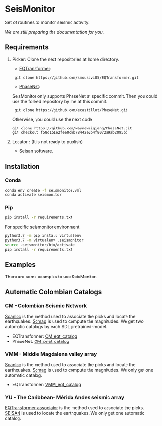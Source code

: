 # SeisMonitor

Set of routines to monitor seismic activity.

*We are still preparing the documentation for you.*

## Requirements

1. Picker: Clone the next repositories at home directory.
         
   - [EQTransformer](https://github.com/smousavi05/EQTransformer.git):
  
   ``` git clone https://github.com/smousavi05/EQTransformer.git``` 

   - [PhaseNet](https://github.com/wayneweiqiang/PhaseNet.git): 
  
   SeisMonitor only supports PhaseNet at specific commit. Then you could use the forked repository by me at this commit.

   ``` git clone https://github.com/ecastillot/PhaseNet.git```

   Otherwise, you could use the next code 

   ``` 
   git clone https://github.com/wayneweiqiang/PhaseNet.git
   git checkout f58d151e2fee0cbb78442e2b4f8072a9ab2095bd
   ```

2. Locator : (It is not ready to publish) 
   - Seisan software.

## Installation

### Conda 
```bash
conda env create -f seismonitor.yml
conda activate seismonitor
```
### Pip

```bash
pip install -r requirements.txt
```
For specific seismonitor environment
```bash
python3.7 -m pip install virtualenv
python3.7 -m virtualenv .seismonitor
source .seismonitor/bin/activate
pip install -r requirements.txt
```


## Examples
There are some examples to use SeisMonitor.

## Automatic Colombian Catalogs

### CM - Colombian Seismic Network
[Scanloc](https://docs.gempa.de/scanloc/current/apps/scanloc.html) is the method used to associate the picks and locate the earthquakes. [Scmag](https://docs.gempa.de/seiscomp3/current/apps/scmag.html) is used to compute the magnitudes. We get two automatic catalogs by each SDL pretrained-model.

- EQTransformer: [CM_eqt_catalog](https://drive.google.com/file/d/1EEBYM6ECLMApnrzeDAQzgDwrWGdeyt4s/view?usp=sharing)
- PhaseNet: [CM_pnet_catalog](https://drive.google.com/file/d/1ZgV0dbv9klnLnLeDksO30EdQp_iOz8PJ/view?usp=sharing)

### VMM - Middle Magdalena valley array
[Scanloc](https://docs.gempa.de/scanloc/current/apps/scanloc.html) is the method used to associate the picks and locate the earthquakes. [Scmag](https://docs.gempa.de/seiscomp3/current/apps/scmag.html) is used to compute the magnitudes. We only get one automatic catalog.

- EQTransformer: [VMM_eqt_catalog](https://drive.google.com/file/d/1BM32a4KUJ2DC-lOu0wdrtrq8gUx8NAUf/view?usp=sharing)

### YU - The Caribbean- Mérida Andes seismic array
[EQTransformer-associator](https://eqtransformer.readthedocs.io/en/latest/tutorial.html#phase-association) is the method used to associate the picks. [SEISAN](http://www.seisan.info/) is used to locate the earthquakes. We only get one automatic catalog.
